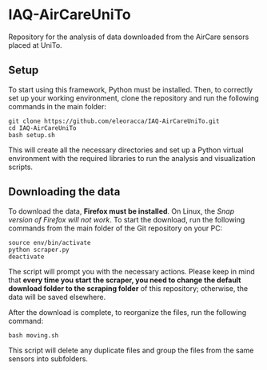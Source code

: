 # IAQ-AirCareUniTo
Repository for the analysis of data downloaded from the AirCare sensors placed at UniTo.


## Setup
To start using this framework, Python must be installed.
Then, to correctly set up your working environment, clone the repository and run the following commands in the main folder:

```console
git clone https://github.com/eleoracca/IAQ-AirCareUniTo.git
cd IAQ-AirCareUniTo
bash setup.sh
```

This will create all the necessary directories and set up a Python virtual environment with the required libraries to run the analysis and visualization scripts.


## Downloading the data
To download the data, **Firefox must be installed**. On Linux, the *Snap version of Firefox will not work*.
To start the download, run the following commands from the main folder of the Git repository on your PC:

```console
source env/bin/activate
python scraper.py
deactivate
```

The script will prompt you with the necessary actions.
Please keep in mind that **every time you start the scraper, you need to change the default download folder to the scraping folder** of this repository; otherwise, the data will be saved elsewhere.

After the download is complete, to reorganize the files, run the following command:

```console
bash moving.sh
```

This script will delete any duplicate files and group the files from the same sensors into subfolders.
